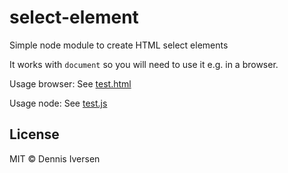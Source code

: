 # select-element

Simple node module to create HTML select elements

It works with `document` so you will need to use it e.g.
in a browser. 

Usage browser: See [test.html](test.html)

Usage node: See [test.js](test.js)

## License

MIT © Dennis Iversen
